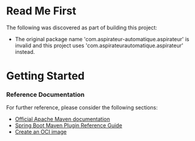 # Read Me First
The following was discovered as part of building this project:

* The original package name 'com.aspirateur-automatique.aspirateur' is invalid and this project uses 'com.aspirateurautomatique.aspirateur' instead.

# Getting Started

### Reference Documentation
For further reference, please consider the following sections:

* [Official Apache Maven documentation](https://maven.apache.org/guides/index.html)
* [Spring Boot Maven Plugin Reference Guide](https://docs.spring.io/spring-boot/docs/3.1.0/maven-plugin/reference/html/)
* [Create an OCI image](https://docs.spring.io/spring-boot/docs/3.1.0/maven-plugin/reference/html/#build-image)

